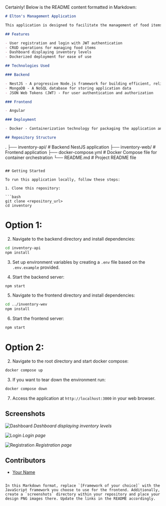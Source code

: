 Certainly! Below is the README content formatted in Markdown:

```markdown
# Elton's Management Application

This application is designed to facilitate the management of food items in a Kota shop, providing features such as adding, updating, and deleting items. It also includes user registration and login functionalities with authentication using JSON Web Tokens (JWTs). The front-end interface offers a concise dashboard displaying the current inventory levels of the food items.

## Features

- User registration and login with JWT authentication
- CRUD operations for managing food items
- Dashboard displaying inventory levels
- Dockerized deployment for ease of use

## Technologies Used

### Backend

- NestJS - A progressive Node.js framework for building efficient, reliable, and scalable server-side applications
- MongoDB - A NoSQL database for storing application data
- JSON Web Tokens (JWT) - For user authentication and authorization

### Frontend

- Angular

### Deployment

- Docker - Containerization technology for packaging the application and its dependencies into a standardized unit

## Repository Structure

```
.
├── inventory-api/                # Backend NestJS application
├── inventory-web/               # Frontend application
├── docker-compose.yml      # Docker Compose file for container orchestration
└── README.md               # Project README file
```

## Getting Started

To run this application locally, follow these steps:

1. Clone this repository:

```bash
git clone <repository_url>
cd inventory
```
# Option 1: 

2. Navigate to the backend directory and install dependencies:

```bash
cd inventory-api
npm install
```

3. Set up environment variables by creating a `.env` file based on the `.env.example` provided.

4. Start the backend server:

```bash
npm start
```

5. Navigate to the frontend directory and install dependencies:

```bash
cd ../inventory-wev
npm install
```

6. Start the frontend server:

```bash
npm start
```

# Option 2:

2. Navigate to the root directory and start docker compose:

```bash
docker compose up
```

3. If you want to tear down the environment run:

```bash
docker compose down
```

7. Access the application at `http://localhost:3000` in your web browser.

## Screenshots

![Dashboard](screenshots/dashboard.png)
*Dashboard displaying inventory levels*

![Login](screenshots/login.png)
*Login page*

![Registration](screenshots/registration.png)
*Registration page*

## Contributors

- [Your Name](https://github.com/yourusername)

```

In this Markdown format, replace `[Framework of your choice]` with the JavaScript framework you choose to use for the frontend. Additionally, create a `screenshots` directory within your repository and place your design PNG images there. Update the links in the README accordingly.